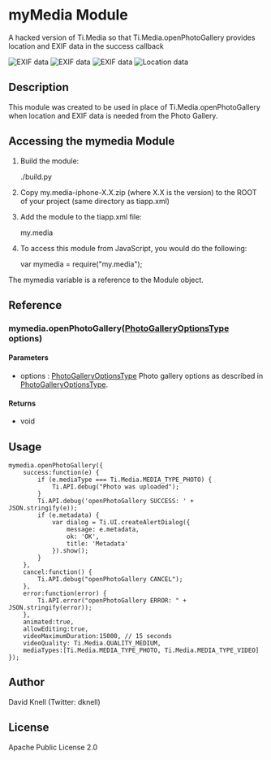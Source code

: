 # myMedia Module

A hacked version of Ti.Media so that Ti.Media.openPhotoGallery provides location and EXIF data in the success callback

![EXIF data](https://github.com/dbubs/myMedia-Titanium-Module/blob/master/documentation/IMG_3259.PNG?raw=true "EXIF data") ![EXIF data](https://github.com/dbubs/myMedia-Titanium-Module/blob/master/documentation/IMG_3260.PNG?raw=true "more EXIF data") ![EXIF data](https://github.com/dbubs/myMedia-Titanium-Module/blob/master/documentation/IMG_3261.PNG?raw=true "more EXIF data") ![Location data](https://github.com/dbubs/myMedia-Titanium-Module/blob/master/documentation/IMG_3262.PNG?raw=true "Location data")

## Description

This module was created to be used in place of Ti.Media.openPhotoGallery when location and EXIF data is needed from the Photo Gallery. 

## Accessing the mymedia Module

1. Build the module:

	./build.py

2. Copy my.media-iphone-X.X.zip (where X.X is the version) to the ROOT of your project (same directory as tiapp.xml)

3. Add the module to the tiapp.xml file:

	<modules>
        <module platform="iphone" version="0.1">my.media</module>
    </modules>

4. To access this module from JavaScript, you would do the following:

	var mymedia = require("my.media");

The mymedia variable is a reference to the Module object.	

## Reference

### mymedia.openPhotoGallery([PhotoGalleryOptionsType](http://docs.appcelerator.com/titanium/latest/#!/api/PhotoGalleryOptionsType) options)

#### Parameters

* options : [PhotoGalleryOptionsType](http://docs.appcelerator.com/titanium/latest/#!/api/PhotoGalleryOptionsType)
	Photo gallery options as described in [PhotoGalleryOptionsType](http://docs.appcelerator.com/titanium/latest/#!/api/PhotoGalleryOptionsType).

#### Returns

* void

## Usage

	mymedia.openPhotoGallery({
		success:function(e) {
			if (e.mediaType === Ti.Media.MEDIA_TYPE_PHOTO) {
				Ti.API.debug("Photo was uploaded");
			}
			Ti.API.debug('openPhotoGallery SUCCESS: ' + JSON.stringify(e));
			if (e.metadata) {
				var dialog = Ti.UI.createAlertDialog({
					message: e.metadata,
					ok: 'OK',
					title: 'Metadata'
				}).show();
			}
		},
		cancel:function() {
			Ti.API.debug("openPhotoGallery CANCEL");
		},
		error:function(error) {
			Ti.API.error("openPhotoGallery ERROR: " + JSON.stringify(error));
		},
		animated:true,
		allowEditing:true,
		videoMaximumDuration:15000, // 15 seconds
		videoQuality: Ti.Media.QUALITY_MEDIUM,
		mediaTypes:[Ti.Media.MEDIA_TYPE_PHOTO, Ti.Media.MEDIA_TYPE_VIDEO]
	});

## Author

David Knell (Twitter: dknell)

## License

Apache Public License 2.0
